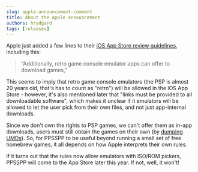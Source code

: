 ```yaml
---
slug: apple-announcement-comment
title: About the Apple announcement
authors: hrydgard
tags: [releases]
---
```


Apple just added a few lines to their [iOS App Store review guidelines](https://developer.apple.com/app-store/review/guidelines/), including this:

> “Additionally, retro game console emulator apps can offer to download games,"

This seems to imply that retro game console emulators (the PSP is almost 20 years old, that's has to count as "retro") will be allowed in the iOS App Store - however, it's also mentioned later that "links must be provided to all downloadable software", which makes it unclear if it emulators will be allowed to let the user pick from their own files, and not just app-internal downloads.

Since we don't own the rights to PSP games, we can't offer them as in-app downloads, users must still obtain the games on their own (by [dumping UMDs](/docs/getting-started/dumping-games)). So, for PPSSPP to be useful beyond running a small set of free homebrew games, it all depends on how Apple interprets their own rules.

If it turns out that the rules now allow emulators with ISO/ROM pickers, PPSSPP will come to the App Store later this year. If not, well, it won't!

